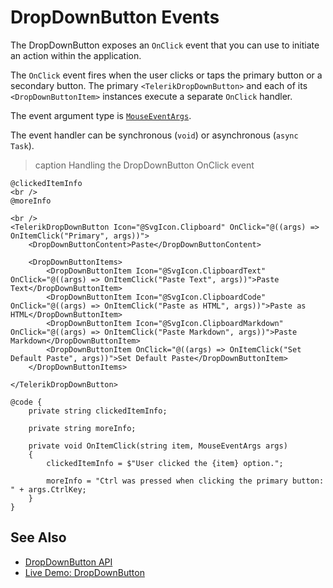 
# DropDownButton Events

The DropDownButton exposes an `OnClick` event that you can use to initiate an action within the application.

The `OnClick` event fires when the user clicks or taps the primary button or a secondary button. The primary `<TelerikDropDownButton>` and each of its `<DropDownButtonItem>` instances execute a separate `OnClick` handler.

The event argument type is [`MouseEventArgs`](https://docs.microsoft.com/en-us/dotnet/api/microsoft.aspnetcore.components.web.mouseeventargs).

The event handler can be synchronous (`void`) or asynchronous (`async Task`).

>caption Handling the DropDownButton OnClick event

````RAZOR
@clickedItemInfo
<br />
@moreInfo

<br />
<TelerikDropDownButton Icon="@SvgIcon.Clipboard" OnClick="@((args) => OnItemClick("Primary", args))">
    <DropDownButtonContent>Paste</DropDownButtonContent>

    <DropDownButtonItems>
        <DropDownButtonItem Icon="@SvgIcon.ClipboardText" OnClick="@((args) => OnItemClick("Paste Text", args))">Paste Text</DropDownButtonItem>
        <DropDownButtonItem Icon="@SvgIcon.ClipboardCode" OnClick="@((args) => OnItemClick("Paste as HTML", args))">Paste as HTML</DropDownButtonItem>
        <DropDownButtonItem Icon="@SvgIcon.ClipboardMarkdown" OnClick="@((args) => OnItemClick("Paste Markdown", args))">Paste Markdown</DropDownButtonItem>
        <DropDownButtonItem OnClick="@((args) => OnItemClick("Set Default Paste", args))">Set Default Paste</DropDownButtonItem>
    </DropDownButtonItems>

</TelerikDropDownButton>

@code {
    private string clickedItemInfo;

    private string moreInfo;

    private void OnItemClick(string item, MouseEventArgs args)
    {
        clickedItemInfo = $"User clicked the {item} option.";

        moreInfo = "Ctrl was pressed when clicking the primary button: " + args.CtrlKey;
    }
}
````

## See Also

* [DropDownButton API](slug:Telerik.Blazor.Components.TelerikDropDownButton)
* [Live Demo: DropDownButton](https://demos.telerik.com/blazor-ui/dropdownbutton/overview)
